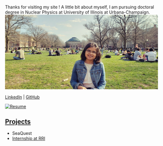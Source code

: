 Thanks for visiting my site ! A little bit about myself, I am pursuing doctoral degree in Nuclear Physics at University of Illinois at Urbana-Champaign. 
![me](./assets/20190406_163038.jpg)

[LinkedIn](https://www.linkedin.com/in/shivangiphy/) | [GitHub](https://github.com/shivangiphy) 

[![Resume](https://img.shields.io/badge/resume-Download-blue?style=for-the-badge)](./assets/resume.pdf)

## [Projects](./assets/)
* SeaQuest
* [Internship at RRI](./assets/sz_rri.pdf)
